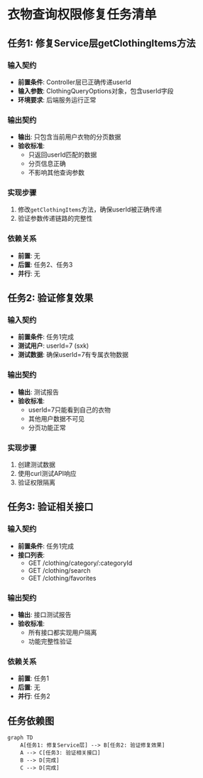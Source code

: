 # 衣物查询权限修复任务清单

## 任务1: 修复Service层getClothingItems方法

### 输入契约
- **前置条件**: Controller层已正确传递userId
- **输入参数**: ClothingQueryOptions对象，包含userId字段
- **环境要求**: 后端服务运行正常

### 输出契约
- **输出**: 只包含当前用户衣物的分页数据
- **验收标准**: 
  - 只返回userId匹配的数据
  - 分页信息正确
  - 不影响其他查询参数

### 实现步骤
1. 修改`getClothingItems`方法，确保userId被正确传递
2. 验证参数传递链路的完整性

### 依赖关系
- **前置**: 无
- **后置**: 任务2、任务3
- **并行**: 无

## 任务2: 验证修复效果

### 输入契约
- **前置条件**: 任务1完成
- **测试用户**: userId=7 (sxk)
- **测试数据**: 确保userId=7有专属衣物数据

### 输出契约
- **输出**: 测试报告
- **验收标准**:
  - userId=7只能看到自己的衣物
  - 其他用户数据不可见
  - 分页功能正常

### 实现步骤
1. 创建测试数据
2. 使用curl测试API响应
3. 验证权限隔离

## 任务3: 验证相关接口

### 输入契约
- **前置条件**: 任务1完成
- **接口列表**:
  - GET /clothing/category/:categoryId
  - GET /clothing/search
  - GET /clothing/favorites

### 输出契约
- **输出**: 接口测试报告
- **验收标准**:
  - 所有接口都实现用户隔离
  - 功能完整性验证

### 依赖关系
- **前置**: 任务1
- **后置**: 无
- **并行**: 任务2

## 任务依赖图

```mermaid
graph TD
    A[任务1: 修复Service层] --> B[任务2: 验证修复效果]
    A --> C[任务3: 验证相关接口]
    B --> D[完成]
    C --> D[完成]
```